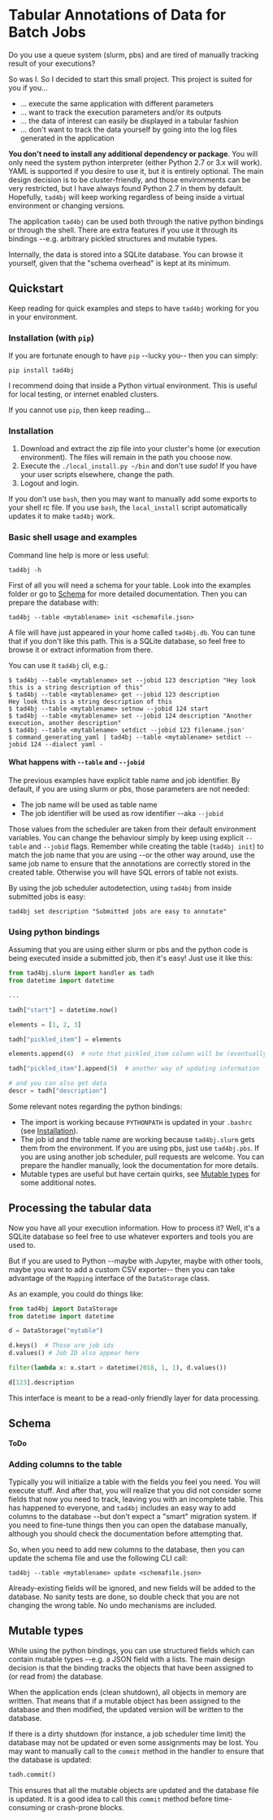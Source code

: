 # Tabular Annotations of Data for Batch Jobs

Do you use a queue system (slurm, pbs) and are tired of manually tracking result of your executions?

So was I. So I decided to start this small project. This project is suited for you if you...

 - ... execute the same application with different parameters
 - ... want to track the execution parameters and/or its outputs
 - ... the data of interest can easily be displayed in a tabular fashion
 - ... don't want to track the data yourself by going into the log files generated in the application

**You don't need to install any additional dependency or package**. You will only need the system python interpreter (either Python 2.7 or 3.x will work). YAML is supported if you desire to use it, but it is entirely optional. The main design decision is to be cluster-friendly, and those environments can be very restricted, but I have always found Python 2.7 in them by default. Hopefully, `tad4bj` will keep working regardless of being inside a virtual environment or changing versions.

The application `tad4bj` can be used both through the native python bindings or through the shell. There are extra features if you use it through its bindings --e.g. arbitrary pickled structures and mutable types.

Internally, the data is stored into a SQLite database. You can browse it yourself, given that the "schema overhead" is kept at its minimum.

## Quickstart

Keep reading for quick examples and steps to have `tad4bj` working for you in your environment.

### Installation (with `pip`)

If you are fortunate enough to have `pip` --lucky you-- then you can simply:

    pip install tad4bj

I recommend doing that inside a Python virtual environment. This is useful for local testing, or internet enabled clusters.

If you cannot use `pip`, then keep reading...

### Installation

 1. Download and extract the zip file into your cluster's home (or execution environment). The files will remain in the path you choose now.
 2. Execute the `./local_install.py ~/bin` and don't use _sudo_! If you have your user scripts elsewhere, change the path.
 3. Logout and login.

If you don't use `bash`, then you may want to manually add some exports to your shell rc file. If you use `bash`, the `local_install`
script automatically updates it to make `tad4bj` work.

### Basic shell usage and examples

Command line help is more or less useful:

`tad4bj -h`

First of all you will need a schema for your table. Look into the examples folder or go to [Schema](#schema) for more detailed documentation. Then you can prepare the database with:

`tad4bj --table <mytablename> init <schemafile.json>`

A file will have just appeared in your home called `tad4bj.db`. You can tune that if you don't like this path. This is a SQLite database, so feel free to browse it or extract information from there.

You can use it `tad4bj` cli, e.g.:

```
$ tad4bj --table <mytablename> set --jobid 123 description "Hey look this is a string description of this"
$ tad4bj --table <mytablename> get --jobid 123 description
Hey look this is a string description of this
$ tad4bj --table <mytablename> setnow --jobid 124 start
$ tad4bj --table <mytablename> set --jobid 124 description "Another execution, another description"
$ tad4bj --table <mytablename> setdict --jobid 123 filename.json'
$ command_generating_yaml | tad4bj --table <mytablename> setdict --jobid 124 --dialect yaml -
```

#### What happens with `--table` and `--jobid`

The previous examples have explicit table name and job identifier. By default, if you are using slurm or pbs, those parameters are not needed:

 - The job name will be used as table name
 - The job identifier will be used as row identifier --aka `--jobid`

Those values from the scheduler are taken from their default environment variables. You can change the behaviour simply by keep using explicit `--table` and `--jobid` flags. Remember while creating the table (`tad4bj init`) to match the job name that you are using --or the other way around, use the same job name to ensure that the annotations are correctly stored in the created table. Otherwise you will have SQL errors of table not exists.

By using the job scheduler autodetection, using `tad4bj` from inside submitted jobs is easy:

```
tad4bj set description "Submitted jobs are easy to annotate"
```

### Using python bindings

Assuming that you are using either slurm or pbs and the python code is being executed inside a submitted job, then it's easy! Just use it like this:

```python
from tad4bj.slurm import handler as tadh
from datetime import datetime

...

tadh["start"] = datetime.now()

elements = [1, 2, 3]

tadh["pickled_item"] = elements

elements.append(4)  # note that pickled_item column will be (eventually) updated!

tadh["pickled_item"].append(5)  # another way of updating information

# and you can also get data
descr = tadh["description"]
```

Some relevant notes regarding the python bindings:

 - The import is working because `PYTHONPATH` is updated in your `.bashrc` (see [Installation](#installation)).
 - The job id and the table name are working because `tad4bj.slurm` gets them from the environment. If you are using pbs, just use `tad4bj.pbs`. If you are using another job scheduler, pull requests are welcome. You can prepare the handler manually, look the documentation for more details.
 - Mutable types are useful but have certain quirks, see [Mutable types](#mutable-types) for some additional notes.
 
## Processing the tabular data

Now you have all your execution information. How to process it? Well, it's a SQLite database so feel free to use whatever exporters and tools you are used to.

But if you are used to Python --maybe with Jupyter, maybe with other tools, maybe you want to add a custom CSV exporter-- then you can take advantage of the `Mapping` interface of the `DataStorage` class.

As an example, you could do things like:

```python
from tad4bj import DataStorage
from datetime import datetime

d = DataStorage("mytable")

d.keys()  # Those are job ids
d.values() # Job ID also appear here

filter(lambda x: x.start > datetime(2018, 1, 1), d.values())

d[123].description
```

This interface is meant to be a read-only friendly layer for data processing.

## Schema

**ToDo**

### Adding columns to the table

Typically you will initialize a table with the fields you feel you need. You will execute stuff. And after that, you will realize that you did not consider some fields that now you need to track, leaving you with an incomplete table. This has happened to everyone, and `tad4bj` includes an easy way to add columns to the database --but don't expect a "smart" migration system. If you need to fine-tune things then you can open the database manually, although you should check the documentation before attempting that.

So, when you need to add new columns to the database, then you can update the schema file and use the following CLI call:

```
tad4bj --table <mytablename> update <schemafile.json>
```

Already-existing fields will be ignored, and new fields will be added to the database. No sanity tests are done, so double check that you are not changing the wrong table. No undo mechanisms are included.

## Mutable types

While using the python bindings, you can use structured fields which can contain mutable types --e.g. a JSON field with a lists. The main design decision is that the binding tracks the objects that have been assigned to (or read from) the database.

When the application ends (clean shutdown), all objects in memory are written. That means that if a mutable object has been assigned to the database and then modified, the updated version will be written to the database.

If there is a dirty shutdown (for instance, a job scheduler time limit) the database may not be updated or even some assignments may be lost. You may want to manually call to the `commit` method in the handler to ensure that the database is updated:

```python
tadh.commit()
```

This ensures that all the mutable objects are updated and the database file is updated. It is a good idea to call this `commit` method before time-consuming or crash-prone blocks. 

